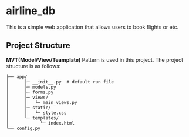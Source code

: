 # airline_db
This is a simple web application that allows users to book flights or etc.

## Project Structure
**MVT(Model/View/Teamplate)** Pattern is used in this project. The project structure is as follows:
```
├── app/
│      ├─ __init__.py  # default run file
│      ├─ models.py
│      ├─ forms.py
│      ├─ views/
│      │   └─ main_views.py
│      ├─ static/
│      │   └─ style.css
│      └─ templates/
│            └─ index.html
└── config.py
